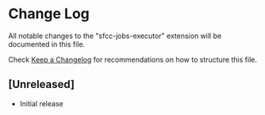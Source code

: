# Change Log

All notable changes to the "sfcc-jobs-executor" extension will be documented in this file.

Check [Keep a Changelog](http://keepachangelog.com/) for recommendations on how to structure this file.

## [Unreleased]

- Initial release